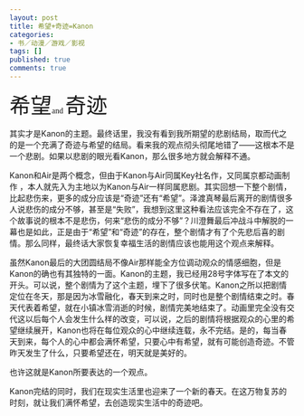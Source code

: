 ```yaml
---
layout: post
title: 希望+奇迹=Kanon
categories:
- 书／动漫／游戏／影视
tags: []
published: true
comments: true
---
```

<p><p class="MsoNormal"><span style="font-size: 28pt; font-family: 微软雅黑"></span><span style="font-size: 28pt; font-family: 微软雅黑">希望</span><span style="font-family: 微软雅黑"><span lang="EN-US">and </span></span><span style="font-size: 28pt; font-family: 微软雅黑">奇迹</span><span style="font-size: 28pt; font-family: 微软雅黑"></span><span style="font-size: 28pt; font-family: 微软雅黑"></span></p>
<p class="MsoNormal">其实才是Kanon的主题。最终话里，我没有看到我所期望的悲剧结局，取而代之的是一个充满了奇迹与希望的结局。看来我的观点彻头彻尾地错了——这根本不是一个悲剧。如果以悲剧的眼光看Kanon，那么很多地方就会解释不通。</p>
<p class="MsoNormal">Kanon和Air是两个概念，但由于Kanon与Air同属Key社名作，又同属京都动画制作 ，本人就先入为主地以为Kanon与Air一样同属悲剧。其实回想一下整个剧情，比起悲伤来，更多的成分应该是“奇迹”还有“希望”。泽渡真琴最后离开的剧情很多人说悲伤的成分不够，甚至是“失败”，我想到这里这种看法应该完全不存在了，这个故事说的根本不是悲伤，何来“悲伤的成分不够”？川澄舞最后冲战斗中解脱的一幕也是如此，正是由于“希望”和“奇迹”的存在，整个剧情才有了个先悲后喜的剧情。那么同样，最终话大家恢复幸福生活的剧情应该也能用这个观点来解释。</p>
<p class="MsoNormal">虽然Kanon最后的大团圆结局不像Air那样能全方位调动观众的情感细胞，但是Kanon的确也有其独特的一面。Kanon的主题，我已经用28号字体写在了本文的开头。可以说，整个剧情为了这个主题，埋下了很多伏笔。Kanon之所以把剧情定位在冬天，那是因为冰雪融化，春天到来之时，同时也是整个剧情结束之时。春天代表着希望，就在小镇冰雪消逝的时候，剧情完美地结束了。动画里完全没有交代这以后每个人会发生什么样的改变，可以说，之后的剧情将根据观众的心里的希望继续展开，Kanon也将在每位观众的心中继续连载，永不完结。是的，每当春天到来，每个人的心中都会满怀希望，只要心中有希望，就有可能创造奇迹。不管昨天发生了什么，只要希望还在，明天就是美好的。</p>
<p class="MsoNormal">也许这就是Kanon所要表达的一个观点。</p>
<p class="MsoNormal">Kanon完结的同时，我们在现实生活里也迎来了一个新的春天。在这万物复苏的时刻，就让我们满怀希望，去创造现实生活中的奇迹吧。</p></p>

